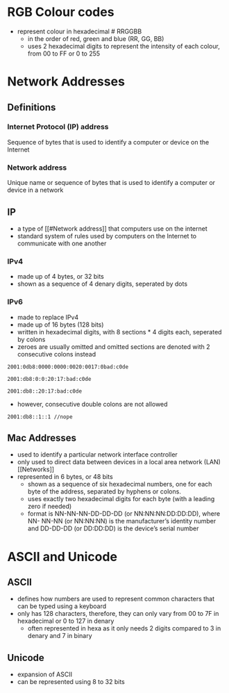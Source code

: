 # RGB Colour codes

- represent colour in hexadecimal # RRGGBB
	- in the order of red, green and blue (RR, GG, BB)
	- uses 2 hexadecimal digits to represent the intensity of each colour, from 00 to FF or 0 to 255

# Network Addresses

## Definitions

### Internet Protocol (IP) address

Sequence of bytes that is used to identify a computer or device on the Internet

### Network address

Unique name or sequence of bytes that is used to identify a computer or device in a network

## IP

- a type of [[#Network address]] that computers use on the internet
- standard system of rules used by computers on the Internet to communicate with one another

### IPv4

- made up of 4 bytes, or 32 bits
- shown as a sequence of 4 denary digits, seperated by dots

### IPv6

- made to replace IPv4
- made up of 16 bytes (128 bits)
- written in hexadecimal digits, with 8 sections * 4 digits each, seperated by colons
- zeroes are usually omitted and omitted sections are denoted with 2 consecutive colons instead

```
2001:0db8:0000:0000:0020:0017:0bad:c0de 

2001:db8:0:0:20:17:bad:c0de

2001:db8::20:17:bad:c0de
```

- however, consecutive double colons are not allowed

```
2001:db8::1::1 //nope
```

## Mac Addresses

- used to identify a particular network interface controller
- only used to direct data between devices in a local area network (LAN) [[Networks]]
- represented in 6 bytes, or 48 bits
	- shown as a sequence of six hexadecimal numbers, one for each byte of the address, separated by hyphens or colons.
	- uses exactly two hexadecimal digits for each byte (with a leading zero if needed)
	- format is NN-NN-NN-DD-DD-DD (or NN:NN:NN:DD:DD:DD), where NN- NN-NN (or NN:NN:NN) is the manufacturer’s identity number and DD-DD-DD (or DD:DD:DD) is the device’s serial number

# ASCII and Unicode

## ASCII

- defines how numbers are used to represent common characters that can be typed using a keyboard
- only has 128 characters, therefore, they can only vary from 00 to 7F in hexadecimal or 0 to 127 in denary
	- often represented in hexa as it only needs 2 digits compared to 3 in denary and 7 in binary

## Unicode

- expansion of ASCII
- can be represented using 8 to 32 bits